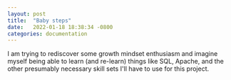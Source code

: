 ```yaml
---
layout: post
title:  "Baby steps"
date:   2022-01-18 18:38:34 -0800
categories: documentation
---
```


I am trying to rediscover some growth mindset enthusiasm and imagine myself being able to learn
(and re-learn) things like SQL, Apache, and the other presumably necessary skill sets I'll have
to use for this project. 
